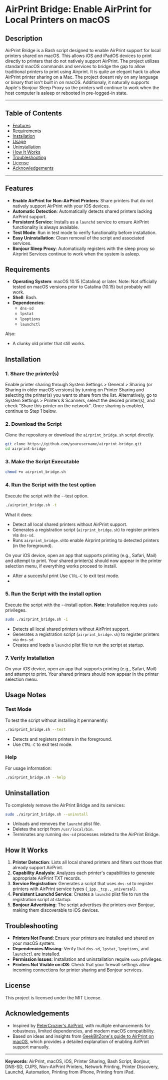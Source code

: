 # AirPrint Bridge: Enable AirPrint for Local Printers on macOS

## Description

AirPrint Bridge is a Bash script designed to enable AirPrint support for local printers shared on macOS. This allows iOS and iPadOS devices to print directly to printers that do not natively support AirPrint. The project utilizes standard macOS commands and services to bridge the gap to allow traditional printers to print using Airprint. It is quite an elegant hack to allow AirPrint printer sharing on a Mac. The project doesnt rely on any language or binary that isn't built in on macOS. Additionaly, it naturally supports Apple's Bonjour Sleep Proxy so the printers will continue to work when the host computer is asleep or rebooted in pre-logged-in state.

---

## Table of Contents

- [Features](#features)
- [Requirements](#requirements)
- [Installation](#installation)
- [Usage](#usage)
- [Uninstallation](#uninstallation)
- [How It Works](#how-it-works)
- [Troubleshooting](#troubleshooting)
- [License](#license)
- [Acknowledgements](#acknowledgements)

---

## Features

- **Enable AirPrint for Non-AirPrint Printers**: Share printers that do not natively support AirPrint with your iOS devices.
- **Automatic Detection**: Automatically detects shared printers lacking AirPrint support.
- **Persistent Service**: Installs as a `launchd` service to ensure AirPrint functionality is always available.
- **Test Mode**: Run in test mode to verify functionality before installation.
- **Easy Uninstallation**: Clean removal of the script and associated services.
- **Bonjour Sleep Proxy**: Automatically registers with the sleep proxy so Airprint Services continue to work when the system is asleep.

## Requirements

- **Operating System**: macOS 10.15 (Catalina) or later. Note: Not officially tested on macOS versions prior to Catalina (10.15) but probably will work.
- **Shell**: Bash.
- **Dependencies**:
  - `dns-sd`
  - `lpstat`
  - `lpoptions`
  - `launchctl`

Also:

  - A clunky old printer that still works.

## Installation

### 1. Share the printer(s)

Enable printer sharing through System Settings > General > Sharing (or Sharing in older macOS versions) by turning on Printer Sharing and selecting the printer(s) you want to share from the list. Alternatively, go to System Settings > Printers & Scanners, select the desired printer(s), and check "Share this printer on the network". Once sharing is enabled, continue to Step 1 below.

### 2. Download the Script

Clone the repository or download the `airprint_bridge.sh` script directly.

```bash
git clone https://github.com/yourusername/airprint-bridge.git
cd airprint-bridge
```

### 3. Make the Script Executable

```bash
chmod +x airprint_bridge.sh
```

### 4. Run the Script with the test option

Execute the script with the --test option.

```bash
./airprint_bridge.sh -t
```
What it does:
- Detect all local shared printers without AirPrint support.
- Generates a registration script (`airprint_bridge.sh`) to register printers via `dns-sd`.
- Runs `airprint_bridge.sh`to enable Airprint printing to detected printers (in the foreground).

On your iOS device, open an app that supports printing (e.g., Safari, Mail) and attempt to print. Your shared printer(s) should now appear in the printer selection menu, if everything works proceed to install.

- After a succesful print Use `CTRL-C` to exit test mode.
- 
### 5. Run the Script with the install option

Execute the script with the --install option. **Note:** Installation requires `sudo` privileges.

```bash
sudo ./airprint_bridge.sh -i
```

- Detects all local shared printers without AirPrint support.
- Generates a registration script (`airprint_bridge.sh`) to register printers via `dns-sd`.
- Creates and loads a `launchd` plist file to run the script at startup.

### 7. Verify Installation

On your iOS device, open an app that supports printing (e.g., Safari, Mail) and attempt to print. Your shared printers should now appear in the printer selection menu.

## Usage Notes

### Test Mode

To test the script without installing it permanently:

```bash
./airprint_bridge.sh --test
```

- Detects and registers printers in the foreground.
- Use `CTRL-C` to exit test mode.

### Help

For usage information:

```bash
./airprint_bridge.sh --help
```

## Uninstallation

To completely remove the AirPrint Bridge and its services:

```bash
sudo ./airprint_bridge.sh --uninstall
```

- Unloads and removes the `launchd` plist file.
- Deletes the script from `/usr/local/bin`.
- Terminates any running `dns-sd` processes related to the AirPrint Bridge.

## How It Works

1. **Printer Detection**: Lists all local shared printers and filters out those that already support AirPrint.
2. **Capability Analysis**: Analyzes each printer's capabilities to generate appropriate AirPrint TXT records.
3. **Service Registration**: Generates a script that uses `dns-sd` to register printers with AirPrint service types (`_ipp._tcp.,_universal`).
4. **Persistent Launchd Service**: Creates a `launchd` plist file to run the registration script at startup.
5. **Bonjour Advertising**: The script advertises the printers over Bonjour, making them discoverable to iOS devices.

## Troubleshooting

- **Printers Not Found**: Ensure your printers are installed and shared on your macOS system.
- **Dependencies Missing**: Verify that `dns-sd`, `lpstat`, `lpoptions`, and `launchctl` are installed.
- **Permission Issues**: Installation and uninstallation require `sudo` privileges.
- **Printers Not Visible on iOS**: Check that your firewall settings allow incoming connections for printer sharing and Bonjour services.

## License

This project is licensed under the MIT License.

## Acknowledgements

- Inspired by [PeterCrozier's AirPrint](https://github.com/PeterCrozier/AirPrint), with multiple enhancements for robustness, limited dependencies, and modern macOS compatibility.
- Based on ideas and insights from [GeekBitZone's guide to AirPrint on macOS](https://www.geekbitzone.com/posts/2021/macos/airprint/macos-airprint/), which provides a detailed explanation of enabling AirPrint support manually.

---

**Keywords**: AirPrint, macOS, iOS, Printer Sharing, Bash Script, Bonjour, DNS-SD, CUPS, Non-AirPrint Printers, Network Printing, Printer Discovery, Launchd, Automation, Printing from iPhone, Printing from iPad.
